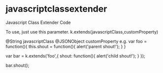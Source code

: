 # javascriptclassextender
Javascript Class Extender Code


To use, just use this parameter. k.extends(javascriptClass,customProperty)

@String javascriptClass
@JSONObject customProperty
e.g.
var foo = function(){
  this.shout = function(){
    alert('parent shout!');
  }
}

var bar = k.extends('foo',{
  shout: function(){
    alert('child shout!');
  }
});

bar.shout();
